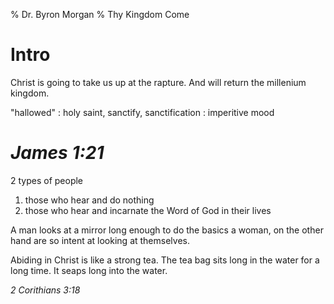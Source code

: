 % Dr. Byron Morgan
% Thy Kingdom Come

# Intro

Christ is going to take us up at the rapture. And will return the millenium
kingdom.

"hallowed"
: holy saint, sanctify, sanctification
: imperitive mood

# _James 1:21_

2 types of people

1. those who hear and do nothing
1. those who hear and incarnate the Word of God in their lives

A man looks at a mirror long enough to do the basics a woman, on the other hand
are so intent at looking at themselves.

Abiding in Christ is like a strong tea. The tea bag sits long in the water for
a long time. It seaps long into the water.

_2 Corithians 3:18_
